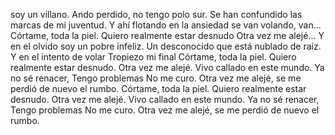 soy un villano. 
Ando perdido,
no tengo polo sur.
Se han confundido
las marcas de mi juventud.
Y ahí flotando en la ansiedad
se van volando, van…
Córtame, toda la piel.
Quiero realmente estar desnudo
Otra vez me alejé…
Y en el olvido
soy un pobre infeliz.
Un desconocido
que está nublado de raíz.
Y en el intento de volar
Tropiezo mi final
Córtame, toda la piel.
Quiero realmente estar desnudo.
Otra vez me alejé.
Vivo callado en este mundo.
Ya no sé renacer,
Tengo problemas
No me curo.
Otra vez me alejé,
se me perdió de nuevo el rumbo.
Córtame, toda la piel.
Quiero realmente estar desnudo.
Otra vez me alejé.
Vivo callado en este mundo.
Ya no sé renacer,
Tengo problemas
No me curo.
Otra vez me alejé,
se me perdió de nuevo el rumbo.